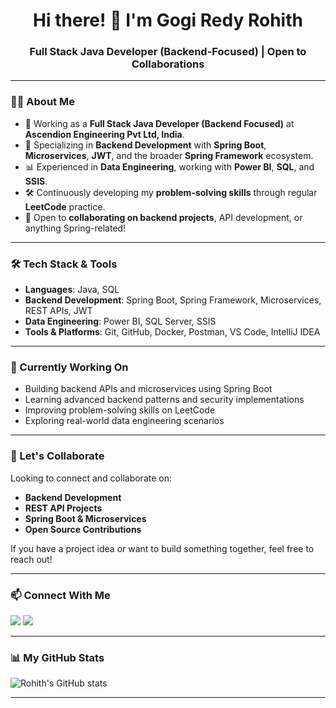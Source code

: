 <h1 align="center">Hi there! 👋 I'm Gogi Redy Rohith</h1>
<h3 align="center">Full Stack Java Developer (Backend-Focused) | Open to Collaborations</h3>

---

### 👨‍💻 About Me

- 💼 Working as a **Full Stack Java Developer (Backend Focused)** at **Ascendion Engineering Pvt Ltd, India**.
- 🚀 Specializing in **Backend Development** with **Spring Boot**, **Microservices**, **JWT**, and the broader **Spring Framework** ecosystem.
- 📊 Experienced in **Data Engineering**, working with **Power BI**, **SQL**, and **SSIS**.
- 🛠️ Continuously developing my **problem-solving skills** through regular **LeetCode** practice.
- 🤝 Open to **collaborating on backend projects**, API development, or anything Spring-related!

---

### 🛠️ Tech Stack & Tools

- **Languages**: Java, SQL
- **Backend Development**: Spring Boot, Spring Framework, Microservices, REST APIs, JWT
- **Data Engineering**: Power BI, SQL Server, SSIS
- **Tools & Platforms**: Git, GitHub, Docker, Postman, VS Code, IntelliJ IDEA

---

### 🚀 Currently Working On

- Building backend APIs and microservices using Spring Boot  
- Learning advanced backend patterns and security implementations  
- Improving problem-solving skills on LeetCode  
- Exploring real-world data engineering scenarios

---

### 🤝 Let's Collaborate

Looking to connect and collaborate on:
- **Backend Development**
- **REST API Projects**
- **Spring Boot & Microservices**
- **Open Source Contributions**

If you have a project idea or want to build something together, feel free to reach out!

---

### 📫 Connect With Me

<p align="left">
  <a href="https://github.com/YOUR_USERNAME" target="_blank"><img src="https://img.icons8.com/ios-glyphs/30/github.png"/></a>
  <a href="https://linkedin.com/in/YOUR_LINKEDIN" target="_blank"><img src="https://img.icons8.com/ios-filled/30/linkedin.png"/></a>
</p>

---

### 📊 My GitHub Stats

![Rohith's GitHub stats](https://github-readme-stats.vercel.app/api?username=rohithgogi&show_icons=true&theme=dark)

---
